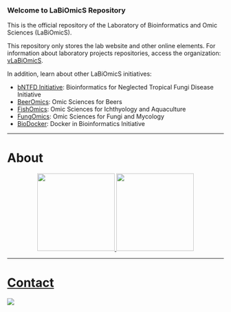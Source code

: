 ### Welcome to LaBiOmicS Repository

This is the official repository of the Laboratory of Bioinformatics and Omic Sciences (LaBiOmicS).

This repository only stores the lab website and other online elements. For information about laboratory projects repositories, access the organization: [vLaBiOmicS](https://github.com/vLaBiOmicS).

In addition, learn about other LaBiOmicS initiatives:

- [bNTFD Initiative](https://github.com/bNTFD): Bioinformatics for Neglected Tropical Fungi Disease Initiative
- [BeerOmics](https://github.com/BeerOmics): Omic Sciences for Beers
- [FishOmics](https://github.com/FishOmics): Omic Sciences for Ichthyology and Aquaculture
- [FungOmics](https://github.com/FungOmics): Omic Sciences for Fungi and Mycology
- [BioDocker](https://github.com/BioDocker): Docker in Bioinformatics Initiative


---

# About

<div align="center">
  <a href="https://github.com/LaBiOmicS">
  <img height="180em" src="https://github-readme-stats.vercel.app/api?username=LaBiOmicS&show_icons=true&theme=dracula&include_all_commits=true&count_private=true"/>
   <img height="180em" src="https://github-readme-stats.vercel.app/api/top-langs/?username=LaBiOmicS&layout=compact&langs_count=7&theme=dracula"/>
</div>

---
  
# Contact
  
<a href = "mailto:labiomics@bioinformatica.com.br"><img src="https://img.shields.io/badge/-Gmail-%23333?style=for-the-badge&logo=gmail&logoColor=white" target="_blank"></a>
